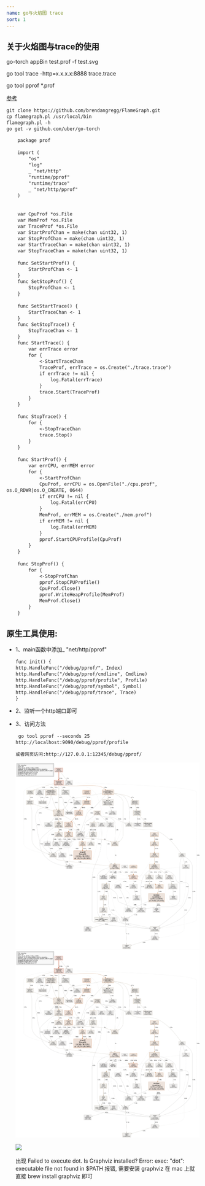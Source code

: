 ```yaml
---
name: go与火焰图 trace
sort: 1
---
```


## 关于火焰图与trace的使用

go-torch appBin test.prof -f test.svg

go tool trace -http=x.x.x.x:8888 trace.trace

go tool pprof *.prof

[参考](http://lihaoquan.me/2017/1/1/Profiling-and-Optimizing-Go-using-go-torch.html)

```
git clone https://github.com/brendangregg/FlameGraph.git
cp flamegraph.pl /usr/local/bin
flamegraph.pl -h
go get -v github.com/uber/go-torch

```


```
    package prof
    
    import (
    	"os"
    	"log"
    	_ "net/http"
    	"runtime/pprof"
    	"runtime/trace"
    	_ "net/http/pprof"
    )
    
    
    var CpuProf *os.File
    var MemProf *os.File
    var TraceProf *os.File
    var StartProfChan = make(chan uint32, 1)
    var StopProfChan = make(chan uint32, 1)
    var StartTraceChan = make(chan uint32, 1)
    var StopTraceChan = make(chan uint32, 1)
    
    func SetStartProf() {
    	StartProfChan <- 1
    }
    func SetStopProf() {
    	StopProfChan <- 1
    }
    
    func SetStartTrace() {
    	StartTraceChan <- 1
    }
    func SetStopTrace() {
    	StopTraceChan <- 1
    }
    func StartTrace() {
    	var errTrace error
    	for {
    		<-StartTraceChan
    		TraceProf, errTrace = os.Create("./trace.trace")
    		if errTrace != nil {
    			log.Fatal(errTrace)
    		}
    		trace.Start(TraceProf)
    	}
    }
    
    func StopTrace() {
    	for {
    		<-StopTraceChan
    		trace.Stop()
    	}
    }
    
    func StartProf() {
    	var errCPU, errMEM error
    	for {
    		<-StartProfChan
    		CpuProf, errCPU = os.OpenFile("./cpu.prof", os.O_RDWR|os.O_CREATE, 0644)
    		if errCPU != nil {
    			log.Fatal(errCPU)
    		}
    		MemProf, errMEM = os.Create("./mem.prof")
    		if errMEM != nil {
    			log.Fatal(errMEM)
    		}
    		pprof.StartCPUProfile(CpuProf)
    	}
    }
    
    func StopProf() {
    	for {
    		<-StopProfChan
    		pprof.StopCPUProfile()
    		CpuProf.Close()
    		pprof.WriteHeapProfile(MemProf)
    		MemProf.Close()
    	}
    }
```

## 原生工具使用:

- 1、main函数中添加_ "net/http/pprof"

	```
	func init() {
	http.HandleFunc("/debug/pprof/", Index)
	http.HandleFunc("/debug/pprof/cmdline", Cmdline)
	http.HandleFunc("/debug/pprof/profile", Profile)
	http.HandleFunc("/debug/pprof/symbol", Symbol)
	http.HandleFunc("/debug/pprof/trace", Trace)
	}
	```
- 2、监听一个http端口即可

- 3、访问方法
	
	```
	 go tool pprof --seconds 25 http://localhost:9090/debug/pprof/profile
	```
	```
	或者网页访问:http://127.0.0.1:12345/debug/pprof/
	```
	

	![profile](../images/profile001.png)
	![profile](../../images/profile001.png)
	
	![](../images/init.png)
	
	
	
	出现 Failed to execute dot. Is Graphviz installed? Error: exec: "dot": executable file not found in $PATH 报错, 需要安装 graphviz 在 mac 上就直接 brew install graphviz 即可